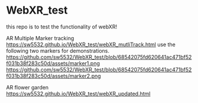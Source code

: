 # WebXR_test
this repo is to test the functionality of webXR!

AR Multiple Marker tracking
https://sw5532.github.io/WebXR_test/webXR_mutliTrack.html
use the following two markers for demonstrations.
https://github.com/sw5532/WebXR_test/blob/68542075fd620641ac471bf52f031b38f283c50d/assets/marker1.png
https://github.com/sw5532/WebXR_test/blob/68542075fd620641ac471bf52f031b38f283c50d/assets/marker2.png

AR flower garden
https://sw5532.github.io/WebXR_test/webXR_updated.html
